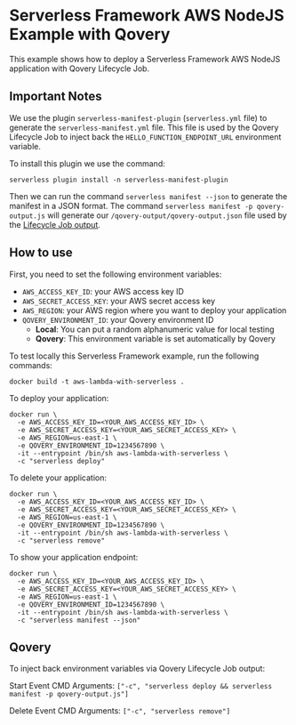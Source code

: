 # Serverless Framework AWS NodeJS Example with Qovery

This example shows how to deploy a Serverless Framework AWS NodeJS application with Qovery Lifecycle Job.

## Important Notes

We use the plugin `serverless-manifest-plugin` (`serverless.yml` file) to generate the `serverless-manifest.yml` file. This file is used by the Qovery Lifecycle Job to inject back the `HELLO_FUNCTION_ENDPOINT_URL` environment variable. 

To install this plugin we use the command:

```shell
serverless plugin install -n serverless-manifest-plugin
```

Then we can run the command `serverless manifest --json` to generate the manifest in a JSON format. The command `serverless manifest -p qovery-output.js` will generate our `/qovery-output/qovery-output.json` file used by the [Lifecycle Job output](https://hub.qovery.com/docs/using-qovery/configuration/lifecycle-job/#job-output).

## How to use

First, you need to set the following environment variables:
- `AWS_ACCESS_KEY_ID`: your AWS access key ID
- `AWS_SECRET_ACCESS_KEY`: your AWS secret access key
- `AWS_REGION`: your AWS region where you want to deploy your application
- `QOVERY_ENVIRONMENT_ID`: your Qovery environment ID
  - **Local**: You can put a random alphanumeric value for local testing
  - **Qovery**: This environment variable is set automatically by Qovery


To test locally this Serverless Framework example, run the following commands:

```shell
docker build -t aws-lambda-with-serverless .
```

To deploy your application:

```shell
docker run \
  -e AWS_ACCESS_KEY_ID=<YOUR_AWS_ACCESS_KEY_ID> \
  -e AWS_SECRET_ACCESS_KEY=<YOUR_AWS_SECRET_ACCESS_KEY> \
  -e AWS_REGION=us-east-1 \
  -e QOVERY_ENVIRONMENT_ID=1234567890 \
  -it --entrypoint /bin/sh aws-lambda-with-serverless \
  -c "serverless deploy"
```

To delete your application:

```shell
docker run \
  -e AWS_ACCESS_KEY_ID=<YOUR_AWS_ACCESS_KEY_ID> \
  -e AWS_SECRET_ACCESS_KEY=<YOUR_AWS_SECRET_ACCESS_KEY> \
  -e AWS_REGION=us-east-1 \
  -e QOVERY_ENVIRONMENT_ID=1234567890 \
  -it --entrypoint /bin/sh aws-lambda-with-serverless \
  -c "serverless remove"
```

To show your application endpoint:

```shell
docker run \
  -e AWS_ACCESS_KEY_ID=<YOUR_AWS_ACCESS_KEY_ID> \
  -e AWS_SECRET_ACCESS_KEY=<YOUR_AWS_SECRET_ACCESS_KEY> \
  -e AWS_REGION=us-east-1 \
  -e QOVERY_ENVIRONMENT_ID=1234567890 \
  -it --entrypoint /bin/sh aws-lambda-with-serverless \
  -c "serverless manifest --json"
```

## Qovery

To inject back environment variables via Qovery Lifecycle Job output:

Start Event CMD Arguments: `["-c", "serverless deploy && serverless manifest -p qovery-output.js"]`

Delete Event CMD Arguments: `["-c", "serverless remove"]`
